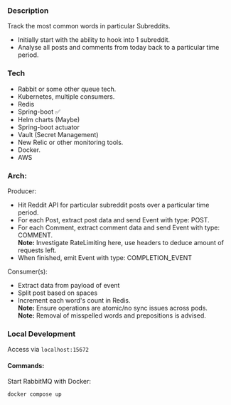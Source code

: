 ### Description
Track the most common words in particular Subreddits.
 - Initially start with the ability to hook into 1 subreddit.
 - Analyse all posts and comments from today back to a particular time period.

### Tech
- Rabbit or some other queue tech.
- Kubernetes, multiple consumers.
- Redis
- Spring-boot ✅
- Helm charts (Maybe)
- Spring-boot actuator
- Vault (Secret Management)
- New Relic or other monitoring tools.
- Docker.
- AWS

### Arch:

Producer:
- Hit Reddit API for particular subreddit posts over a particular time period.
- For each Post, extract post data and send Event with type: POST.
- For each Comment, extract comment data and send Event with type: COMMENT.  
**Note:** Investigate RateLimiting here, use headers to deduce amount of requests left.  
- When finished, emit Event with type: COMPLETION_EVENT

Consumer(s):
- Extract data from payload of event
- Split post based on spaces
- Increment each word's count in Redis.  
**Note:** Ensure operations are atomic/no sync issues across pods.  
**Note:** Removal of misspelled words and prepositions is advised.

### Local Development
Access via `localhost:15672`

#### Commands:

Start RabbitMQ with Docker:
```
docker compose up
```